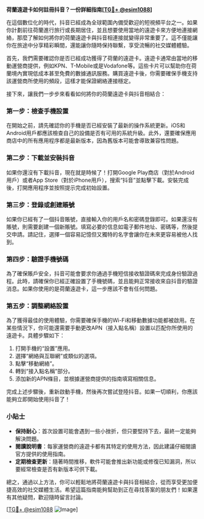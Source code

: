 **荷蘭遠遊卡如何註冊抖音？一份詳細指南[[TG💪+ @esim1088](https://t.me/s/esim1088)]**

在這個數位化的時代，抖音已經成為全球範圍內備受歡迎的短視頻平台之一。如果你計劃前往荷蘭進行旅行或長期居住，並且想要使用當地的遠遊卡來方便地連接網絡，那麼了解如何將你的荷蘭遠遊卡與抖音相連接就變得非常重要了。這不僅能讓你在旅途中分享精彩瞬間，還能讓你隨時保持聯繫，享受流暢的社交媒體體驗。

首先，我們需要確認你是否已經成功獲得了荷蘭的遠遊卡。遠遊卡通常由當地的移動運營商提供，例如KPN、T-Mobile或是Vodafone等。這些卡片可以幫助你在荷蘭境內實現低成本甚至免費的數據通訊服務。購買遠遊卡後，你需要確保手機支持該運營商所使用的頻段，這樣才能保證網絡連接穩定。

接下來，讓我們一步步來看看如何將你的荷蘭遠遊卡與抖音相結合：

### 第一步：檢查手機設置

在開始之前，請先確認你的手機是否已經安裝了最新的操作系統更新。iOS和Android用戶都應該檢查自己的設備是否有可用的系統升級。此外，還要確保應用商店中的所有應用程序都是最新版本，因為舊版本可能會導致兼容性問題。

### 第二步：下載並安裝抖音

如果你還沒有下載抖音，現在就是時候了！打開Google Play商店（對於Android用戶）或者App Store（對於iPhone用戶），搜索“抖音”並點擊下載。安裝完成後，打開應用程序並按照提示完成初始設置。

### 第三步：登錄或創建賬號

如果你已經有了一個抖音賬號，直接輸入你的用戶名和密碼登錄即可。如果還沒有賬號，則需要創建一個新賬號。填寫必要的信息如電子郵件地址、密碼等，然後提交申請。請記住，選擇一個容易記憶但又獨特的名字會讓你在未來更容易被他人找到。

### 第四步：驗證手機號碼

為了確保賬戶安全，抖音可能會要求你通過手機短信接收驗證碼來完成身份驗證過程。此時，請確保你已經正確設置了手機號碼，並且能夠正常接收來自抖音的驗證消息。如果你使用的是荷蘭遠遊卡，這一步應該不會有任何問題。

### 第五步：調整網絡設置

為了獲得最佳的使用體驗，你需要確保手機的Wi-Fi和移動數據功能都被啟用。在某些情況下，你可能還需要手動更改APN（接入點名稱）設置以匹配你所使用的遠遊卡。具體步驟如下：

1. 打開手機的“設置”應用。
2. 選擇“網絡與互聯網”或類似的選項。
3. 點擊“移動網絡”。
4. 轉到“接入點名稱”部分。
5. 添加新的APN條目，並根據運營商提供的指南填寫相關信息。

完成上述步驟後，重新啟動手機，然後再次嘗試登陸抖音。如果一切順利，你應該能夠立即開始使用抖音了！

### 小貼士

- **保持耐心**：首次設置可能會遇到一些小挫折，但只要堅持下去，最終一定能夠解決問題。
- **閱讀說明書**：每家運營商的遠遊卡都有其特定的使用方法，因此建議仔細閱讀官方提供的使用指南。
- **定期檢查更新**：隨著時間推移，軟件可能會推出新功能或修復已知漏洞，所以要經常檢查是否有新版本可供下載。

總之，通過以上方法，你可以輕鬆地將荷蘭遠遊卡與抖音相結合，從而享受更加便捷高效的社交媒體生活。希望這篇指南能夠幫助到正在尋找答案的朋友們！如果還有其他疑問，歡迎隨時留言討論。

[[TG💪+ @esim1088](https://t.me/s/esim1088) ![Image](https://i.postimg.cc/4NQfJmqS/Snipaste-2025-05-13-00-14-12.png)]